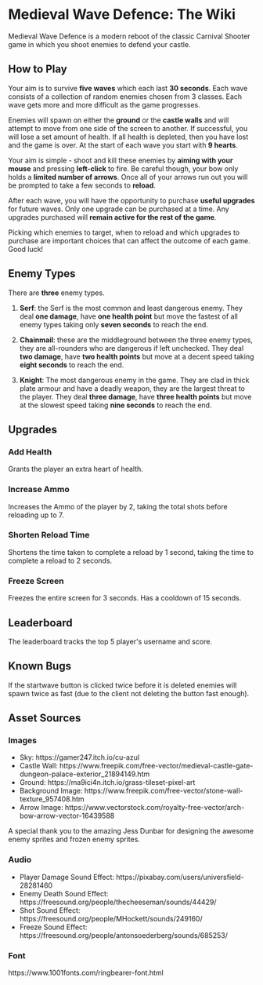 <h1>Medieval Wave Defence: The Wiki</h1>

Medieval Wave Defence is a modern reboot of the classic Carnival Shooter game in which you shoot enemies to defend your castle.

<h2>How to Play</h2>

Your aim is to survive **five waves** which each last **30 seconds**. Each wave consists of a collection of random enemies chosen from 3 classes. Each wave gets more and more difficult as the game progresses.

Enemies will spawn on either the **ground** or the **castle walls** and will attempt to move from one side of the screen to another. If successful, you will lose a set amount of health. If all health is depleted, then you have lost and the game is over. At the start of each wave you start with **9 hearts**.

Your aim is simple - shoot and kill these enemies by **aiming with your mouse** and pressing **left-click** to fire. Be careful though, your bow only holds a **limited number of arrows**. Once all of your arrows run out you will be prompted to take a few seconds to **reload**.

After each wave, you will have the opportunity to purchase **useful upgrades** for future waves. Only one upgrade can be purchased at a time. Any upgrades purchased will **remain active for the rest of the game**.

Picking which enemies to target, when to reload and which upgrades to purchase are important choices that can affect the outcome of each game. Good luck!


<h2>Enemy Types</h2>

There are **three** enemy types.
 
1. **Serf**: the Serf is the most common and least dangerous enemy. They deal **one damage**, have **one health point** but move the fastest of all enemy types taking only **seven seconds** to reach the end.

2. **Chainmail**:  these are the middleground between the three enemy types, they are all-rounders who are dangerous if left unchecked. They deal **two damage**, have **two health points** but move at a decent speed taking **eight seconds** to reach the end.

3. **Knight**: The most dangerous enemy in the game. They are clad in thick plate armour and have a deadly weapon, they are the largest threat to the player. They deal **three damage**, have **three health points** but move at the slowest speed taking **nine seconds** to reach the end.

<h2>Upgrades</h2>

<h3>Add Health</h3>

Grants the player an extra heart of health.

<h3>Increase Ammo</h3>

Increases the Ammo of the player by 2, taking the total shots before reloading up to 7.

<h3>Shorten Reload Time</h3>

Shortens the time taken to complete a reload by 1 second, taking the time to complete a reload to 2 seconds.

<h3>Freeze Screen</h3>

Freezes the entire screen for 3 seconds. Has a cooldown of 15 seconds.

<h2>Leaderboard</h2>

The leaderboard tracks the top 5 player's username and score.

<h2>Known Bugs</h2>
If the startwave button is clicked twice before it is deleted enemies will spawn twice as fast (due to the client not deleting the button fast enough).

<h2>Asset Sources</h2>

<h3>Images</h3>
<ul>
<li>Sky: https://gamer247.itch.io/cu-azul</li>
<li>Castle Wall: https://www.freepik.com/free-vector/medieval-castle-gate-dungeon-palace-exterior_21894149.htm</li>
<li>Ground: https://ma9ici4n.itch.io/grass-tileset-pixel-art</li>
<li>Background Image: https://www.freepik.com/free-vector/stone-wall-texture_957408.htm</li>
<li>Arrow Image: https://www.vectorstock.com/royalty-free-vector/arch-bow-arrow-vector-16439588</li>
</ul>

A special thank you to the amazing Jess Dunbar for designing the awesome enemy sprites and frozen enemy sprites.

<h3>Audio</h3>
<ul>
<li>Player Damage Sound Effect: https://pixabay.com/users/universfield-28281460</li>
<li>Enemy Death Sound Effect: https://freesound.org/people/thecheeseman/sounds/44429/</li>
<li>Shot Sound Effect: https://freesound.org/people/MHockett/sounds/249160/</li>
<li>Freeze Sound Effect: https://freesound.org/people/antonsoederberg/sounds/685253/</li>
</ul>

<h3>Font</h3>
https://www.1001fonts.com/ringbearer-font.html




